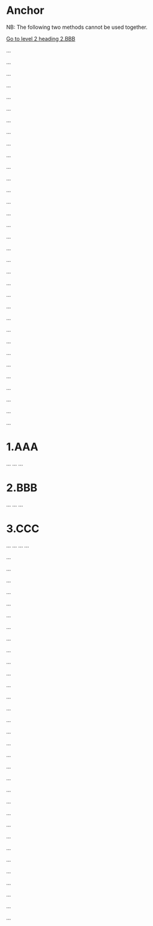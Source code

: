 # Anchor
NB: The following two methods cannot be used together.

[Go to level 2 heading 2.BBB](#2.BBB)

...

...

...

...

...

...

...

...

...

...

...

...

...

...

...

...

...

...

...

...

...

...

...

...

...

...

...

...

...

...

...

...

...


 
# 1.AAA
...
...
...


# 2.BBB
...
...
...


# 3.CCC
...
...
...
...

...

...

...

...

...

...

...

...

...

...

...

...

...

...

...

...

...

...

...

...

...

...

...

...

...

...

...

...

...

...

...

...


